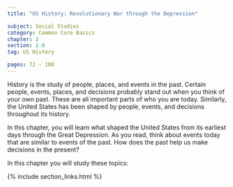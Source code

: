 ```yaml
---
title: "US History: Revolutionary War through the Depression"

subject: Social Studies
category: Common Core Basics
chapter: 2
section: 2.0
tag: US History

pages: 72 - 108
---
```

History is the study of people, places, and events in the past. Certain people, events, places, and decisions probably stand out when you think of your own past. These are all important parts of who you are today. Similarly, the United States has been shaped by people, events, and decisions throughout its history.

In this chapter, you will learn what shaped the United States from its earliest days through the Great Depression. As you read, think about events today that are similar to events of the past. How does the past help us make decisions in the present?

In this chapter you will study these topics:

{% include section_links.html %}
